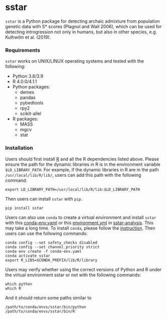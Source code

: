 # sstar

`sstar` is a Python package for detecting archaic admixture from population genetic data with S* scores (Plagnol and Wall 2006), which can be used for detecting introgression not only in humans, but also in other species, e.g. Kulhwilm et al. (2019).

### Requirements

`sstar` works on UNIX/LINUX operating systems and tested with the following:

- Python 3.8/3.9
- R 4.0.0/4.1.1
- Python packages:
	- demes
	- pandas
	- pybedtools
	- rpy2
	- scikit-allel
- R packages:
	- MASS
	- mgcv
	- stat

### Installation

Users should first install [R](https://cran.r-project.org/) and all the R dependencies listed above. Please ensure the path for the dynamic libraries in R is in the environment variable `$LD_LIBRARY_PATH`. For example, if the dynamic libraries in R are in the path `/usr/local/lib/R/lib/`, users can add this path with the following command:

	export LD_LIBRARY_PATH=/usr/local/lib/R/lib:$LD_LIBRARY_PATH

Then users can install `sstar` with `pip`.

	pip install sstar

Users can also use `conda` to create a virtual environment and install `sstar` with this [conda-env.yaml](https://github.com/xin-huang/sstar/blob/main/examples/snakepipe/conda-env.yaml) or this [environment.yml](https://github.com/admixVIE/sstar-analysis/blob/main/environment.yml) in [sstar-analysis](https://github.com/admixVIE/sstar-analysis). This may take a long time. To install `conda`, please follow the [instruction](https://docs.conda.io/projects/conda/en/latest/user-guide/install/index.html). Then users can use the following commands:

	conda config --set safety_checks disabled
	conda config --set channel_priority strict
	conda env create -f conda-env.yaml
	conda activate sstar
	export R_LIBS=$CONDA_PREFIX/lib/R/library

Users may verify whether using the correct versions of Python and R under the virtual environment sstar or not with the following commands:

	which python
	which R

And it should return some paths similar to

	/path/to/conda/envs/sstar/bin/python
	/path/to/conda/envs/sstar/bin/R
